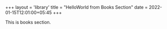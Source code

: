 +++
layout = 'library'
title = "HelloWorld from Books Section"
date = 2022-01-15T12:01:00+05:45
+++

This is books section.

<!--more-->
